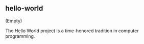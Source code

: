## hello-world

(Empty)

The Hello World project is a time-honored tradition in computer programming.
